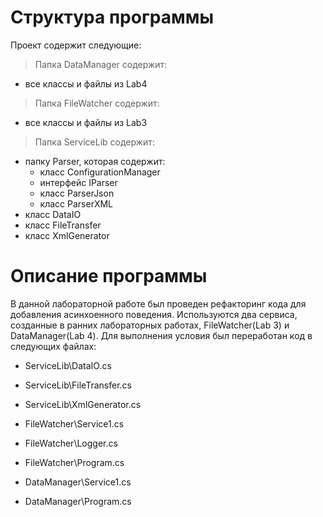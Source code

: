 # Структура программы
Проект содержит следующие:

> Папка DataManager содержит:
- все классы и файлы из Lab4

> Папка FileWatcher содержит:
- все классы и файлы из Lab3

> Папка ServiceLib содержит:
  - папку Parser, которая содержит:
    - класс ConfigurationManager
    - интерфейс IParser
    - класс ParserJson
    - класс ParserXML
- класс DataIO
- класс FileTransfer
- класс XmlGenerator

# Описание программы
В данной лабораторной работе был проведен рефакторинг кода для добавления асинхоенного поведения. Используются два сервиса, созданные в ранних лабораторных работах, FileWatcher(Lab 3) и DataManager(Lab 4). Для выполнения условия был переработан код в следующих файлах:
- ServiceLib\DataIO.cs
- ServiceLib\FileTransfer.cs
- ServiceLib\XmlGenerator.cs

- FileWatcher\Service1.cs
- FileWatcher\Logger.cs
- FileWatcher\Program.cs

- DataManager\Service1.cs
- DataManager\Program.cs
